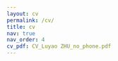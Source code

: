 ```yaml
---
layout: cv
permalink: /cv/
title: cv
nav: true
nav_order: 4
cv_pdf: CV_Luyao ZHU_no_phone.pdf
---
```

